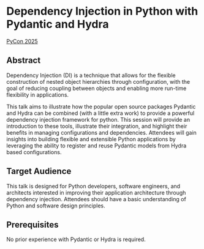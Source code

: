 # Dependency Injection in Python with Pydantic and Hydra
[PyCon 2025](https://us.pycon.org/2025/schedule/presentation/128/)

## Abstract
Dependency Injection (DI) is a technique that allows for the flexible construction of nested object hierarchies through configuration, with the goal of reducing coupling between objects and enabling more run-time flexibility in applications.

This talk aims to illustrate how the popular open source packages Pydantic and Hydra can be combined (with a little extra work) to provide a powerful dependency injection framework for python. This session will provide an introduction to these tools, illustrate their integration, and highlight their benefits in managing configurations and dependencies. Attendees will gain insights into building flexible and extensible Python applications by leveraging the ability to register and reuse Pydantic models from Hydra based configurations.

## Target Audience
This talk is designed for Python developers, software engineers, and architects interested in improving their application architecture through dependency injection. Attendees should have a basic understanding of Python and software design principles.

## Prerequisites
No prior experience with Pydantic or Hydra is required.
